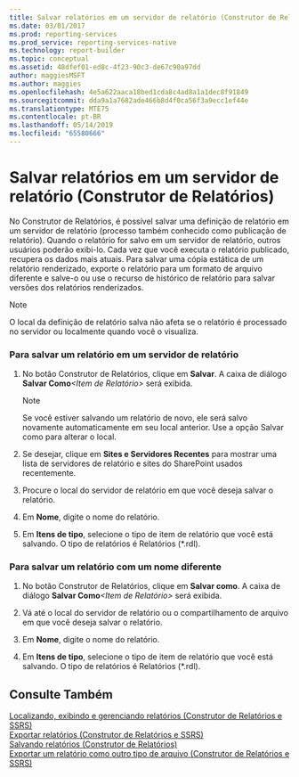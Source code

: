 ```yaml
---
title: Salvar relatórios em um servidor de relatório (Construtor de Relatórios) | Microsoft Docs
ms.date: 03/01/2017
ms.prod: reporting-services
ms.prod_service: reporting-services-native
ms.technology: report-builder
ms.topic: conceptual
ms.assetid: 48dfef01-ed8c-4f23-90c3-de67c90a97dd
author: maggiesMSFT
ms.author: maggies
ms.openlocfilehash: 4e5a622aaca18bed1cda8c4ad8a1a1dec8f91849
ms.sourcegitcommit: dda9a1a7682ade466b8d4f0ca56f3a9ecc1ef44e
ms.translationtype: MTE75
ms.contentlocale: pt-BR
ms.lasthandoff: 05/14/2019
ms.locfileid: "65580666"
---
```

# <a name="save-reports-to-a-report-server-report-builder"></a>Salvar relatórios em um servidor de relatório (Construtor de Relatórios)
  No Construtor de Relatórios, é possível salvar uma definição de relatório em um servidor de relatório (processo também conhecido como publicação de relatório). Quando o relatório for salvo em um servidor de relatório, outros usuários poderão exibi-lo. Cada vez que você executa o relatório publicado, recupera os dados mais atuais. Para salvar uma cópia estática de um relatório renderizado, exporte o relatório para um formato de arquivo diferente e salve-o ou use o recurso de histórico de relatório para salvar versões dos relatórios renderizados.  
  
> [!NOTE]  
>  O local da definição de relatório salva não afeta se o relatório é processado no servidor ou localmente quando você o visualiza.  
  
### <a name="to-save-a-report-to-a-report-server"></a>Para salvar um relatório em um servidor de relatório  
  
1.  No botão Construtor de Relatórios, clique em **Salvar**. A caixa de diálogo **Salvar Como**_\<Item de Relatório>_ será exibida.  
  
    > [!NOTE]  
    >  Se você estiver salvando um relatório de novo, ele será salvo novamente automaticamente em seu local anterior. Use a opção Salvar como para alterar o local.  
  
2.  Se desejar, clique em **Sites e Servidores Recentes** para mostrar uma lista de servidores de relatório e sites do SharePoint usados recentemente.  
  
3.  Procure o local do servidor de relatório em que você deseja salvar o relatório.  
  
4.  Em **Nome**, digite o nome do relatório.  
  
5.  Em **Itens de tipo**, selecione o tipo de item de relatório que você está salvando. O tipo de relatórios é Relatórios (*.rdl).  
  
### <a name="to-save-a-report-as-a-different-name"></a>Para salvar um relatório com um nome diferente  
  
1.  No botão Construtor de Relatórios, clique em **Salvar como**. A caixa de diálogo **Salvar Como**_\<Item de Relatório>_ será exibida.  
  
2.  Vá até o local do servidor de relatório ou o compartilhamento de arquivo em que você deseja salvar o relatório.  
  
3.  Em **Nome**, digite o nome do relatório.  
  
4.  Em **Itens de tipo**, selecione o tipo de item de relatório que você está salvando. O tipo de relatórios é Relatórios (*.rdl).  
  
## <a name="see-also"></a>Consulte Também  
 [Localizando, exibindo e gerenciando relatórios &#40;Construtor de Relatórios e SSRS&#41;](../../reporting-services/report-builder/finding-viewing-and-managing-reports-report-builder-and-ssrs.md)   
 [Exportar relatórios &#40;Construtor de Relatórios e SSRS&#41;](../../reporting-services/report-builder/export-reports-report-builder-and-ssrs.md)   
 [Salvando relatórios &#40;Construtor de Relatórios&#41;](../../reporting-services/report-builder/saving-reports-report-builder.md)   
 [Exportar um relatório como outro tipo de arquivo &#40;Construtor de Relatórios e SSRS&#41;](https://msdn.microsoft.com/library/b577568b-ecbd-44c3-be88-31dab6fc38a2)  
  
  
